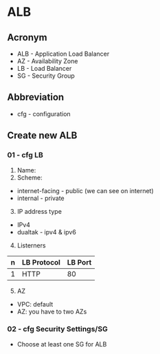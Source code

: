 # ALB

## Acronym
* ALB - Application Load Balancer
* AZ - Availability Zone
* LB - Load Balancer
* SG - Security Group

## Abbreviation
* cfg - configuration

## Create new ALB
### 01 - cfg LB
1) Name: 
2) Scheme:
  * internet-facing - public (we can see on internet)
  * internal - private

3) IP address type
  * IPv4
  * dualtak - ipv4 & ipv6
4) Listerners

|n|LB Protocol|LB Port|
|-|-----------|-------|
|1|HTTP       |80     |


5) AZ
  * VPC: default
  * AZ: you have to two AZs
  
### 02 - cfg Security Settings/SG
* Choose at least one SG for ALB
